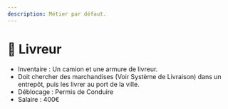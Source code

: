 ```yaml
---
description: Métier par défaut.
---
```


# 🚚 Livreur

* Inventaire : Un camion et une armure de livreur.
* Doit chercher des marchandises (Voir Système de Livraison) dans un entrepôt, puis les livrer au port de la ville.
* Déblocage : Permis de Conduire
* Salaire : 400€
